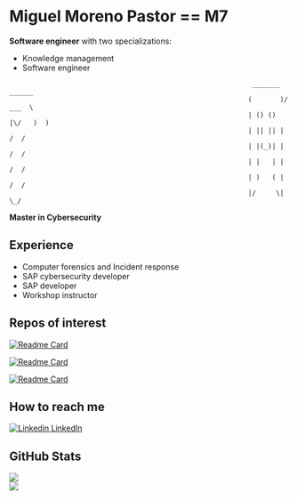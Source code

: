 # Miguel Moreno Pastor == M7

**Software engineer** with two specializations:

- Knowledge management
- Software engineer

```
                                                             _______  ______  
                                                            (       )/ ___  \ 
                                                            | () () |\/   )  )
                                                            | || || |    /  / 
                                                            | |(_)| |   /  /  
                                                            | |   | |  /  /   
                                                            | )   ( | /  /    
                                                            |/     \| \_/     

```

**Master in Cybersecurity**

## Experience

- Computer forensics and Incident response
- SAP cybersecurity developer
- SAP developer
- Workshop instructor

## Repos of interest

[![Readme Card](https://github-readme-stats.vercel.app/api/pin/?username=mimorep&repo=FeelTheM7)](https://github.com/mimorep/FeelTheM7)

[![Readme Card](https://github-readme-stats.vercel.app/api/pin/?username=mimorep&repo=HowMuchIKnowFromYou)](https://github.com/mimorep/HowMuchIKnowFromYou)

[![Readme Card](https://github-readme-stats.vercel.app/api/pin/?username=mimorep&repo=SAP-Payment-Infrastructure)](https://github.com/mimorep/SAP-Payment-Infrastructure)

## How to reach me

[![Linkedin](https://i.stack.imgur.com/gVE0j.png) LinkedIn](https://www.linkedin.com/in/miguel-moreno-pastor)

## GitHub Stats

<div class="row">
  <div class="column">
    <img aling="center" src="https://github-readme-stats.vercel.app/api?username=mimorep&theme=codeSTACKr&show_icons=true"/>
  </div>
  <div class="column">
    <img align="center" src="https://github-readme-stats.vercel.app/api/top-langs/?username=mimorep&theme=codeSTACKr&hide="/>
  </div>
</div>
